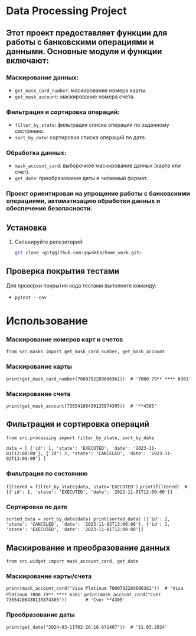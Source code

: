 # Data Processing Project

## Этот проект предоставляет функции для работы с банковскими операциями и данными. Основные модули и функции включают:

### Маскирование данных:
- `get_mask_card_number`: маскирование номера карты.
- `get_mask_account`: маскирование номера счета.
### Фильтрация и сортировка операций:
- `filter_by_state`: фильтрация списка операций по заданному состоянию.
- `sort_by_date`: сортировка списка операций по дате.
### Обработка данных:
- `mask_account_card`: выборочное маскирование данных (карта или счет).
- `get_date`: преобразование даты в читаемый формат.
### Проект ориентирован на упрощение работы с банковскими операциями, автоматизацию обработки данных и обеспечение безопасности.

## Установка

1. Склонируйте репозиторий:
   ```bash
   git clone <git@github.com:qqwskha/home_work.git>
   
## Проверка покрытия тестами

Для проверки покрытия кода тестами выполните команду:
- `pytest --cov`

# Использование

### Маскирование номеров карт и счетов

`from src.masks import get_mask_card_number, get_mask_account`

### Маскирование карты
`print(get_mask_card_number(7000792289606361))  # '7000 79** **** 6361'`

### Маскирование счета
`print(get_mask_account(73654108430135874305))  # '**4305'`

## Фильтрация и сортировка операций

`from src.processing import filter_by_state, sort_by_date`

`data = [
    {'id': 1, 'state': 'EXECUTED', 'date': '2023-11-01T12:00:00'},
    {'id': 2, 'state': 'CANCELED', 'date': '2023-11-02T13:00:00'}
]`

### Фильтрация по состоянию
`filtered = filter_by_state(data, state='EXECUTED')`
`print(filtered)  # [{'id': 1, 'state': 'EXECUTED', 'date': '2023-11-01T12:00:00'}]`

### Сортировка по дате
`sorted_data = sort_by_date(data)
print(sorted_data)
 [{'id': 2, 'state': 'CANCELED', 'date': '2023-11-02T13:00:00'},
 {'id': 1, 'state': 'EXECUTED', 'date': '2023-11-01T12:00:00'}]`

## Маскирование и преобразование данных

`from src.widget import mask_account_card, get_date`

### Маскирование карты/счета
`print(mask_account_card("Visa Platinum 7000792289606361"))  # 'Visa Platinum 7000 79** **** 6361'`
`print(mask_account_card("Счет 73654108430135874305"))       # 'Счет **4305'`

### Преобразование даты
`print(get_date("2024-03-11T02:26:18.671407"))  # '11.03.2024'`



